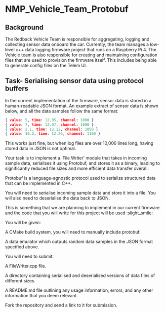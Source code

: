 # NMP_Vehicle_Team_Protobuf


## Background

The Redback Vehicle Team is responsible for aggregating, logging and collecting sensor data onboard the car. Currently, the team manages a low-level c++ data logging firmware project that runs on a Raspberry Pi 4. The Vehicle team is also responsible for creating and maintaining configuration files that are used to provision the firmware itself. This includes being able to generate config files on the Telem UI. 

## Task-  Serialising sensor data using protocol buffers

In the current implementation of the firmware, sensor data is stored in a human-readable JSON format. An example extract of sensor data is shown below, and all the data samples follow the same format: 


```json
{ value: 5, time: 12.05, channel: 1000 } 
{ value: 7, time: 12.07, channel: 1000 }
{ value: 2.1, time: 12.12, channel: 1050 }
{ value: 10.2, time: 12.26, channel: 1100 }
```
This works just fine, but when log files are over 10,000 lines long, having stored data in JSON is not optimal. 

Your task is to implement a ‘File Writer’ module that takes in incoming sample data, serialises it using Protobuf, and stores it as a binary, leading to significantly reduced file sizes and more efficient data transfer overall.

Protobuf is a language-agnostic protocol used to serialize structured data that can be implemented in C++.

You will need to serialise incoming sample data and store it into a file. You will also need to deserialise the data back to JSON.

This is something that we are planning to implement in our current firmware and the code that you will write for this project will be used :slight_smile: 

You will be given:

A CMake build system, you will need to manually include protobuf. 

A data emulator which outputs random data samples in the JSON format specified above.

You will need to submit:

A FileWriter.cpp file.

A directory containing serialised and deserialised versions of data files of different sizes.

A README.md file outlining any usage information, errors, and any other information that you deem relevant.

Fork the repository and send a link to it for submission.


